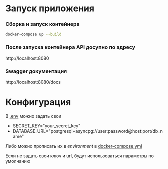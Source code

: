 # Запуск приложения
### Сборка и запуск контейнера
```bash
docker-compose up --build
```
### После запуска контейнера API досупно по адресу
http://localhost:8080
### Swagger документация
http://localhost:8080/docs

# Конфигурация
В [.env](.env) можно задать свои
- SECRET_KEY="your_secret_key"
- DATABASE_URL="postgresql+asyncpg://user:password@host:port/db_name"

Либо можно прописать их в *environment* в [docker-compose.yml](docker-compose.yml)

Если не задать свои ключ и url, будут использоваться параметры по умолчанию